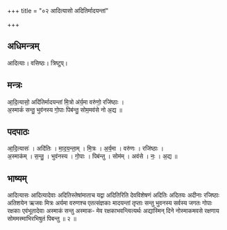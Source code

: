 +++
title = "०२ आदित्यासो अदितिर्मादयन्तां"

+++
## अधिमन्त्रम्
आदित्याः। वसिष्ठः। त्रिष्टुप्।

## मन्त्रः
आ॒दि॒त्यासो॒ अदि॑तिर्मादयन्तां मि॒त्रो अ॑र्य॒मा वरु॑णो॒ रजि॑ष्ठाः ।  
अ॒स्माकं॑ सन्तु॒ भुव॑नस्य गो॒पाः पिब॑न्तु॒ सोम॒मव॑से नो अ॒द्य ॥

## पदपाठः
आ॒दि॒त्यासः॑ । अदि॑तिः । मा॒द॒य॒न्ता॒म् । मि॒त्रः । अ॒र्य॒मा । वरु॑णः । रजि॑ष्ठाः ।  
अ॒स्माक॑म् । स॒न्तु॒ । भुव॑नस्य । गो॒पाः । पिब॑न्तु । सोम॑म् । अव॑से । नः॒ । अ॒द्य ॥

## भाष्यम्
आदित्यासः आदित्यादेवाः अदितिस्तेषांमाताच यद्वा अदितिरिति देवविशेषणं अदितिः अदितयः अदीनाः रजिष्ठाः अतिशयेन ऋजवः मित्रः अर्यमा वरुणश्च एतत्संज्ञकाः मादयन्तां तृप्ताः सन्तु भुवनस्य सर्वस्य जगतः गोपाः रक्षकाः एवंभूतादेवाः अस्माकं सन्तु अस्माक- मेव रक्षकाभवन्त्वित्यर्थः अद्यास्मिन् दिने नोस्माकमवसे रक्षणाय सोममस्माभिरभिषुतं पिबन्तु ॥ २ ॥